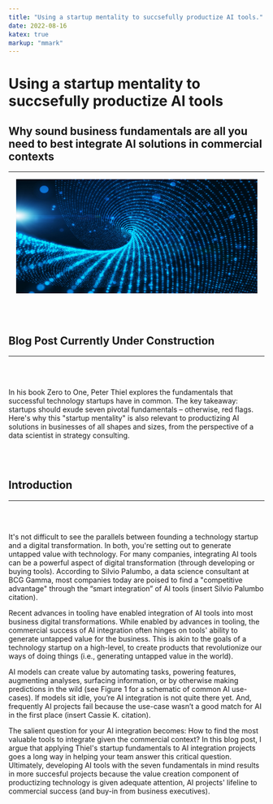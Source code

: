 ```yaml
---
title: "Using a startup mentality to succsefully productize AI tools."
date: 2022-08-16
katex: true
markup: "mmark"
---
```

# Using a startup mentality to succsefully productize AI tools

## Why sound business fundamentals are all you need to best integrate AI solutions in commercial contexts
---

<p align="center"> <img src="/posts/blog_AI_image_2.jpeg"/ width = "475" height = "225"> </p>

<br><br>

## Blog Post Currently Under Construction 

---

<br><br>

In his book Zero to One, Peter Thiel explores the fundamentals that successful technology startups have in common. The key takeaway: startups should exude seven pivotal fundamentals – otherwise, red flags. Here's why this "startup mentality" is also relevant to productizing AI solutions in businesses of all shapes and sizes, from the perspective of a data scientist in strategy consulting.

<br><br>

## Introduction
---

<br><br>

It's not difficult to see the parallels between founding a technology startup and a digital transformation. In both, you're setting out to generate untapped value with technology. For many companies, integrating AI tools can be a powerful aspect of digital transformation (through developing or buying tools). According to Silvio Palumbo, a data science consultant at BCG Gamma, most companies today are poised to find a "competitive advantage" through the “smart integration” of AI tools (insert Silvio Palumbo citation). 

Recent advances in tooling have enabled integration of AI tools into most business digital transformations. While enabled by advances in tooling, the commercial success of AI integration often hinges on tools' ability to generate untapped value for the business. This is akin to the goals of a technology startup on a high-level, to create products that revolutionize our ways of doing things (i.e., generating untapped value in the world). 

AI models can create value by automating tasks, powering features, augmenting analyses, surfacing information, or by otherwise making predictions in the wild (see Figure 1 for a schematic of common AI use-cases). If models sit idle, you’re AI integration is not quite there yet. And, frequently AI projects fail because the use-case wasn’t a good match for AI in the first place (insert Cassie K. citation). 

The salient question for your AI integration becomes: How to find the most valuable tools to integrate given the commercial context? In this blog post, I argue that applying Thiel's startup fundamentals to AI integration projects goes a long way in helping your team answer this critical question. Ultimately, developing AI tools with the seven fundamentals in mind results in more succesful projects because the value creation component of productizing technology is given adequate attention, AI projects' lifeline to commercial success (and buy-in from business executives).

<br><br>

